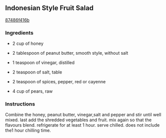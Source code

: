 ## Indonesian Style Fruit Salad

[87486f416b](http://www.food.com/recipe/indonesian-style-fruit-salad-370858)

### Ingredients

 - 2 cup of honey

 - 2 tablespoon of peanut butter, smooth style, without salt

 - 1 teaspoon of vinegar, distilled

 - 2 teaspoon of salt, table

 - 2 teaspoon of spices, pepper, red or cayenne

 - 4 cup of pears, raw

### Instructions

Combine the honey, peanut butter, vinegar,salt and pepper and stir until well mixed. last add the shredded vegetables and fruit. mix again so that the flavours blend. refrigerate for at least 1 hour. serve chilled. does not include the1 hour chilling time.